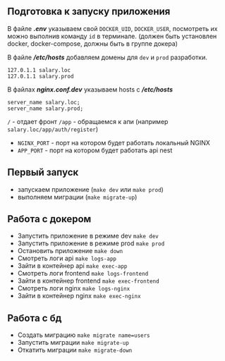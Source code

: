 ## Подготовка к запуску приложения
В файле ***.env*** указываем свой `DOCKER_UID`, `DOCKER_USER`, посмотреть их можно выполнив команду `id` в терминале.
(должен быть установлен 
docker, docker-compose, должны быть в группе докера)

В файле ***/etc/hosts*** добавляем домены 
для `dev` и `prod` разработки.
```
127.0.1.1 salary.loc
127.0.1.1 salary.prod
```

В файлах ***nginx.conf.dev*** указываем
hosts с ***/etc/hosts***
```
server_name salary.loc;
server_name salary.prod;
```

`/` - отдает фронт
`/app` - обращаемся к апи (например `salary.loc/app/auth/register`)

- `NGINX_PORT` - порт на котором будет работать локальный NGINX
- `APP_PORT` - порт на котором будет работать api nest

## Первый запуск

- запускаем приложение (`make dev` или `make prod`)
- выполняем миграции (`make migrate-up`)

## Работа с докером

- Запустить приложение в режиме dev `make dev`
- Запустить приложение в режиме prod `make prod`
- Остановить приложение `make down`
- Смотреть логи api `make logs-app`
- Зайти в контейнер api `make exec-app`
- Смотреть логи frontend `make logs-frontend`
- Зайти в контейнер frontend `make exec-frontend`
- Смотреть логи nginx `make logs-nginx`
- Зайти в контейнер nginx `make exec-nginx`

## Работа с бд

- Создать миграцию `make migrate name=users`
- Запустить миграции `make migrate-up`
- Откатить миграции `make migrate-down`

